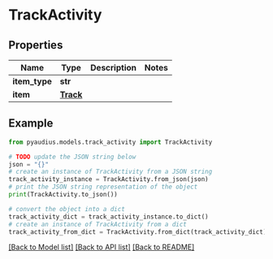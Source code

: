 # TrackActivity


## Properties

Name | Type | Description | Notes
------------ | ------------- | ------------- | -------------
**item_type** | **str** |  | 
**item** | [**Track**](Track.md) |  | 

## Example

```python
from pyaudius.models.track_activity import TrackActivity

# TODO update the JSON string below
json = "{}"
# create an instance of TrackActivity from a JSON string
track_activity_instance = TrackActivity.from_json(json)
# print the JSON string representation of the object
print(TrackActivity.to_json())

# convert the object into a dict
track_activity_dict = track_activity_instance.to_dict()
# create an instance of TrackActivity from a dict
track_activity_from_dict = TrackActivity.from_dict(track_activity_dict)
```
[[Back to Model list]](../README.md#documentation-for-models) [[Back to API list]](../README.md#documentation-for-api-endpoints) [[Back to README]](../README.md)


